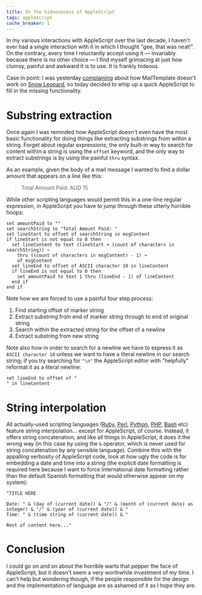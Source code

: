 ```yaml
---
title: On the hideousness of AppleScript
tags: applescript
cache_breaker: 1
---
```


In my various interactions with AppleScript over the last decade, I haven't ever had a single interaction with it in which I thought "gee, that was neat!". On the contrary, every time I reluctantly accept using it — invariably because there is no other choice — I find myself grimacing at just how clumsy, painful and awkward it is to use. It is frankly hideous.

Case in point: I was yesterday [complaining](/twitter/337) about how MailTemplate doesn't work on [Snow Leopard](/wiki/Snow_Leopard), so today decided to whip up a quick AppleScript to fill in the missing functionality.

# Substring extraction

Once again I was reminded how AppleScript doesn't even have the most basic functionality for doing things like extracting substrings from within a string. Forget about regular expressions; the only built-in way to search for content within a string is using the `offset` keyword, and the only way to extract substrings is by using the painful `thru` syntax.

As an example, given the body of a mail message I wanted to find a dollar amount that appears on a line like this:

> Total Amount Paid: AUD 15

While other scripting languages would permit this in a one-line regular expression, in AppleScript you have to jump through these utterly horrible hoops:

```applescript
set amountPaid to ""
set searchString to "Total Amount Paid: "
set lineStart to offset of searchString in msgContent
if lineStart is not equal to 0 then
  set lineContent to text (lineStart + (count of characters in searchString)) ¬
    thru ((count of characters in msgContent) - 1) ¬
    of msgContent
  set lineEnd to offset of ASCII character 10 in lineContent
  if lineEnd is not equal to 0 then
    set amountPaid to text 1 thru (lineEnd - 1) of lineContent
  end if
end if
```

Note how we are forced to use a painful four step process:

1.  Find starting offset of marker string
2.  Extract substring from end of marker string through to end of original string
3.  Search within the extracted string for the offset of a newline
4.  Extract substring from new string

Note also how in order to search for a newline we have to express it as `ASCII character 10` unless we want to have a literal newline in our search string; if you try searching for `"\n"` the AppleScript editor with "helpfully" reformat it as a literal newline:

```applescript
set lineEnd to offset of "
" in lineContent
```

# String interpolation

All actually-used scripting languages ([Ruby](/wiki/Ruby), [Perl](/wiki/Perl), [Python](/wiki/Python), [PHP](/wiki/PHP), [Bash](/wiki/Bash) etc) feature string interpolation... except for AppleScript, of course. Instead, it offers string concatenation, and like all things in AppleScript, it does it the wrong way (in this case by using the `&` operator, which is never used for string concatenation by any sensible language). Combine this with the appalling verbosity of AppleScript code, look at how ugly the code is for embedding a date and time into a string (the explicit date formatting is required here because I want to force International date formatting rather than the default Spanish formatting that would otherwise appear on my system):

```applescript
"TITLE HERE
			
Date: " & (day of (current date)) & "/" & (month of (current date) as integer) & "/" & (year of (current date)) & "
Time: " & (time string of (current date)) & "
			
Rest of content here..."
```

# Conclusion

I could go on and on about the horrible warts that pepper the face of AppleScript, but it doesn't seem a very worthwhile investment of my time. I can't help but wondering though, if the people responsible for the design and the implementation of language are as ashamed of it as I hope they are.
